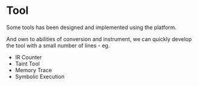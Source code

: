 # Tool

Some tools has been designed and implemented using the platform.

And own to abilities of conversion and instrument, we can quickly develop the tool with a small number of lines - eg.  
*   IR Counter
*   Taint Tool
*   Memory Trace
*   Symbolic Execution